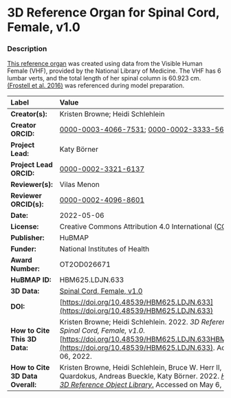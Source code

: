 # 3D Reference Organ for Spinal Cord, Female, v1.0

### Description
[This reference organ](https://humanatlas.io/3d-reference-library) was created using data from the Visible Human Female (VHF), provided by the National Library of Medicine. The VHF has 6 lumbar verts, and the total length of her spinal column is 60.923 cm. [(Frostell et al. 2016)](https://www.frontiersin.org/article/10.3389/fneur.2016.00238) was referenced during model preparation.

| Label | Value |
| :------------- |:-------------|
| **Creator(s):** | Kristen Browne; Heidi Schlehlein |
| **Creator ORCID:** | [0000-0003-4066-7531](https://orcid.org/0000-0003-4066-7531); [0000-0002-3333-5646](https://orcid.org/0000-0002-3333-5646)|
| **Project Lead:** | Katy B&ouml;rner |
| **Project Lead ORCID:** | [0000-0002-3321-6137](https://orcid.org/0000-0002-3321-6137) |
| **Reviewer(s):** | Vilas Menon |
| **Reviewer ORCID(s):** |[0000-0002-4096-8601](https://orcid.org/0000-0002-4096-8601) |
| **Date:** | 2022-05-06 |
| **License:** | Creative Commons Attribution 4.0 International ([CC BY 4.0](https://creativecommons.org/licenses/by/4.0/)) |
| **Publisher:** | HuBMAP |
| **Funder:** | National Institutes of Health |
| **Award Number:** | OT2OD026671 |
| **HuBMAP ID:** | HBM625.LDJN.633 |
| **3D Data:** | [Spinal Cord, Female, v1.0](https://hubmapconsortium.github.io/ccf-releases/v1.2/models/VH_F_Spinal_Cord.glb) |
| **DOI:** | [https://doi.org/10.48539/HBM625.LDJN.633](https://doi.org/10.48539/HBM625.LDJN.633) |
| **How to Cite This 3D Data:** | Kristen Browne; Heidi Schlehlein. 2022. *3D Reference Organ for Spinal Cord, Female, v1.0.* [https://doi.org/10.48539/HBM625.LDJN.633HBM625.LDJN.633](https://doi.org/10.48539/HBM625.LDJN.633). Accessed on May 06, 2022. |
| **How to Cite 3D Data Overall:** | Kristen Browne, Heidi Schlehlein, Bruce W. Herr II, Ellen Quardokus, Andreas Bueckle, Katy B&ouml;rner. 2022. [*HuBMAP CCF 3D Reference Object Library*.](https://humanatlas.io/3d-reference-library) Accessed on May 6, 2022. |
